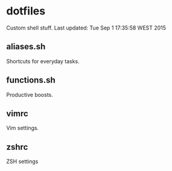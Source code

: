 # dotfiles

Custom shell stuff. Last updated: Tue Sep  1 17:35:58 WEST 2015

## aliases.sh

Shortcuts for everyday tasks.

## functions.sh 

Productive boosts.

## vimrc

Vim settings.

## zshrc

ZSH settings
